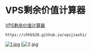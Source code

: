 # VPS剩余价值计算器

[VPS剩余价值计算器](https://chhb520.github.io/vpsjiazhi/)

```
https://chhb520.github.io/vpsjiazhi/
```
[![1.jpg](https://image.dooo.ng/c/2025/08/25/68ac8435f2874.jpg)](https://image.dooo.ng/c/2025/08/25/68ac8435f2874.jpg)
[![2.jpg](https://i.111666.best/image/IlmC4TLONC8TuOrjdbYOO1.jpg)
